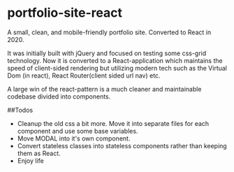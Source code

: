 # portfolio-site-react
A small, clean, and mobile-friendly portfolio site. Converted to React in 2020.

It was initially built with jQuery and focused on testing some css-grid technology.
Now it is converted to a React-application which maintains the speed of client-sided rendering
but utilizing modern tech such as the Virtual Dom (in react), React Router(client sided url nav) etc.

A large win of the react-pattern is a much cleaner and maintainable codebase divided into components.

##Todos
* Cleanup the old css a bit more. Move it into separate files for each component and use some base variables.
* Move MODAL into it's own component.
* Convert stateless classes into stateless components rather than keeping them as React.
* Enjoy life
